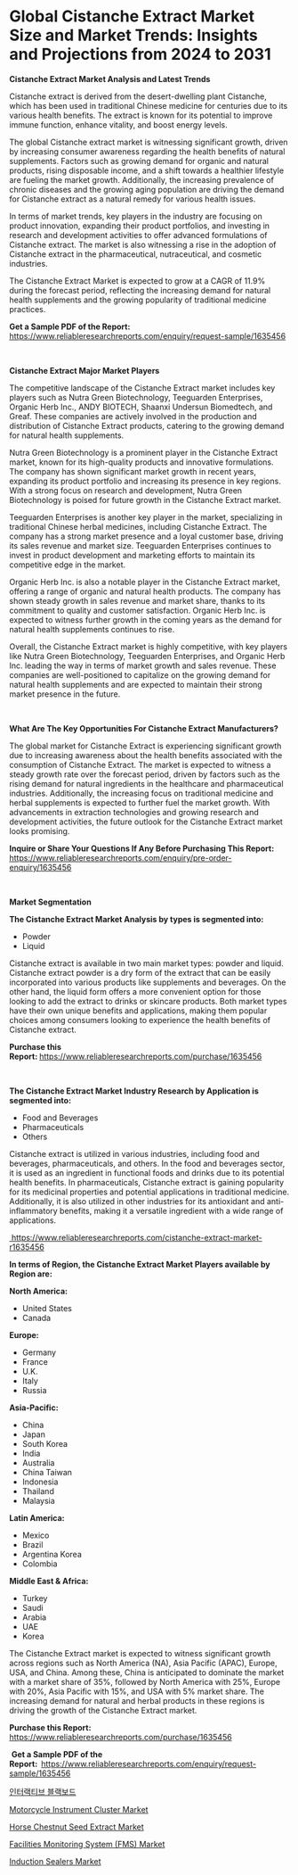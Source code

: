 <p><h1>Global Cistanche Extract Market Size and Market Trends: Insights and Projections from 2024 to 2031</h1></p><p><strong>Cistanche Extract Market Analysis and Latest Trends</strong></p>
<p><p>Cistanche extract is derived from the desert-dwelling plant Cistanche, which has been used in traditional Chinese medicine for centuries due to its various health benefits. The extract is known for its potential to improve immune function, enhance vitality, and boost energy levels.</p><p>The global Cistanche extract market is witnessing significant growth, driven by increasing consumer awareness regarding the health benefits of natural supplements. Factors such as growing demand for organic and natural products, rising disposable income, and a shift towards a healthier lifestyle are fueling the market growth. Additionally, the increasing prevalence of chronic diseases and the growing aging population are driving the demand for Cistanche extract as a natural remedy for various health issues.</p><p>In terms of market trends, key players in the industry are focusing on product innovation, expanding their product portfolios, and investing in research and development activities to offer advanced formulations of Cistanche extract. The market is also witnessing a rise in the adoption of Cistanche extract in the pharmaceutical, nutraceutical, and cosmetic industries.</p><p>The Cistanche Extract Market is expected to grow at a CAGR of 11.9% during the forecast period, reflecting the increasing demand for natural health supplements and the growing popularity of traditional medicine practices.</p></p>
<p><strong>Get a Sample PDF of the Report:&nbsp;</strong> <a href="https://www.reliableresearchreports.com/enquiry/request-sample/1635456">https://www.reliableresearchreports.com/enquiry/request-sample/1635456</a></p>
<p>&nbsp;</p>
<p><strong>Cistanche Extract Major Market Players</strong></p>
<p><p>The competitive landscape of the Cistanche Extract market includes key players such as Nutra Green Biotechnology, Teeguarden Enterprises, Organic Herb Inc., ANDY BIOTECH, Shaanxi Undersun Biomedtech, and Greaf. These companies are actively involved in the production and distribution of Cistanche Extract products, catering to the growing demand for natural health supplements.</p><p>Nutra Green Biotechnology is a prominent player in the Cistanche Extract market, known for its high-quality products and innovative formulations. The company has shown significant market growth in recent years, expanding its product portfolio and increasing its presence in key regions. With a strong focus on research and development, Nutra Green Biotechnology is poised for future growth in the Cistanche Extract market.</p><p>Teeguarden Enterprises is another key player in the market, specializing in traditional Chinese herbal medicines, including Cistanche Extract. The company has a strong market presence and a loyal customer base, driving its sales revenue and market size. Teeguarden Enterprises continues to invest in product development and marketing efforts to maintain its competitive edge in the market.</p><p>Organic Herb Inc. is also a notable player in the Cistanche Extract market, offering a range of organic and natural health products. The company has shown steady growth in sales revenue and market share, thanks to its commitment to quality and customer satisfaction. Organic Herb Inc. is expected to witness further growth in the coming years as the demand for natural health supplements continues to rise.</p><p>Overall, the Cistanche Extract market is highly competitive, with key players like Nutra Green Biotechnology, Teeguarden Enterprises, and Organic Herb Inc. leading the way in terms of market growth and sales revenue. These companies are well-positioned to capitalize on the growing demand for natural health supplements and are expected to maintain their strong market presence in the future.</p></p>
<p>&nbsp;</p>
<p><strong>What Are The Key Opportunities For Cistanche Extract Manufacturers?</strong></p>
<p><p>The global market for Cistanche Extract is experiencing significant growth due to increasing awareness about the health benefits associated with the consumption of Cistanche Extract. The market is expected to witness a steady growth rate over the forecast period, driven by factors such as the rising demand for natural ingredients in the healthcare and pharmaceutical industries. Additionally, the increasing focus on traditional medicine and herbal supplements is expected to further fuel the market growth. With advancements in extraction technologies and growing research and development activities, the future outlook for the Cistanche Extract market looks promising.</p></p>
<p><strong>Inquire or Share Your Questions If Any Before Purchasing This Report:</strong> <a href="https://www.reliableresearchreports.com/enquiry/pre-order-enquiry/1635456">https://www.reliableresearchreports.com/enquiry/pre-order-enquiry/1635456</a></p>
<p>&nbsp;</p>
<p><strong>Market Segmentation</strong></p>
<p><strong>The Cistanche Extract Market Analysis by types is segmented into:</strong></p>
<p><ul><li>Powder</li><li>Liquid</li></ul></p>
<p><p>Cistanche extract is available in two main market types: powder and liquid. Cistanche extract powder is a dry form of the extract that can be easily incorporated into various products like supplements and beverages. On the other hand, the liquid form offers a more convenient option for those looking to add the extract to drinks or skincare products. Both market types have their own unique benefits and applications, making them popular choices among consumers looking to experience the health benefits of Cistanche extract.</p></p>
<p><strong>Purchase this Report:&nbsp;</strong><a href="https://www.reliableresearchreports.com/purchase/1635456">https://www.reliableresearchreports.com/purchase/1635456</a></p>
<p>&nbsp;</p>
<p><strong>The Cistanche Extract Market Industry Research by Application is segmented into:</strong></p>
<p><ul><li>Food and Beverages</li><li>Pharmaceuticals</li><li>Others</li></ul></p>
<p><p>Cistanche extract is utilized in various industries, including food and beverages, pharmaceuticals, and others. In the food and beverages sector, it is used as an ingredient in functional foods and drinks due to its potential health benefits. In pharmaceuticals, Cistanche extract is gaining popularity for its medicinal properties and potential applications in traditional medicine. Additionally, it is also utilized in other industries for its antioxidant and anti-inflammatory benefits, making it a versatile ingredient with a wide range of applications.</p></p>
<p><a href="https://www.reliableresearchreports.com/cistanche-extract-market-r1635456">&nbsp;https://www.reliableresearchreports.com/cistanche-extract-market-r1635456</a></p>
<p><strong>In terms of Region, the Cistanche Extract Market Players available by Region are:</strong></p>
<p>
    <p> <strong> North America: </strong>
        <ul>
            <li>United States</li>
            <li>Canada</li>
        </ul>
        </p> 
    <p> <strong> Europe: </strong>
        <ul>
            <li>Germany</li>
            <li>France</li>
            <li>U.K.</li>
            <li>Italy</li>
            <li>Russia</li>
        </ul>
        </p> 
    <p> <strong> Asia-Pacific: </strong>
        <ul>
            <li>China</li>
            <li>Japan</li>
            <li>South Korea</li>
            <li>India</li>
            <li>Australia</li>
            <li>China Taiwan</li>
            <li>Indonesia</li>
            <li>Thailand</li>
            <li>Malaysia</li>
        </ul>
        </p> 
    <p> <strong> Latin America: </strong>
        <ul>
            <li>Mexico</li>
            <li>Brazil</li>
            <li>Argentina Korea</li>
            <li>Colombia</li>
        </ul>
        </p> 
    <p> <strong> Middle East & Africa: </strong>
        <ul>
            <li>Turkey</li>
            <li>Saudi</li>
            <li>Arabia</li>
            <li>UAE</li>
            <li>Korea</li>
        </ul>
    </p>
    </p>
<p><p>The Cistanche Extract market is expected to witness significant growth across regions such as North America (NA), Asia Pacific (APAC), Europe, USA, and China. Among these, China is anticipated to dominate the market with a market share of 35%, followed by North America with 25%, Europe with 20%, Asia Pacific with 15%, and USA with 5% market share. The increasing demand for natural and herbal products in these regions is driving the growth of the Cistanche Extract market.</p></p>
<p><strong>Purchase this Report: </strong><a href="https://www.reliableresearchreports.com/purchase/1635456">https://www.reliableresearchreports.com/purchase/1635456</a></p>
<p>&nbsp;<strong>Get a Sample PDF of the Report:&nbsp;&nbsp;</strong><a href="https://www.reliableresearchreports.com/enquiry/request-sample/1635456">https://www.reliableresearchreports.com/enquiry/request-sample/1635456</a></p>
<p><strong></strong></p>
<p><p><a href="https://medium.com/@flower89678/%EC%9D%B8%ED%84%B0%EB%9E%99%ED%8B%B0%EB%B8%8C-%EB%B8%94%EB%9E%99%EB%B3%B4%EB%93%9C-%EC%8B%9C%EC%9E%A5-%EC%A0%84%EB%A7%9D-%EC%82%B0%EC%97%85-%EA%B0%9C%EC%9A%94-%EB%B0%8F-%EC%98%88%EC%B8%A1-2024%EB%85%84%EB%B6%80%ED%84%B0-2031%EB%85%84-e4b01608eb3a">인터랙티브 블랙보드</a></p><p><a href="https://www.linkedin.com/pulse/motorcycle-instrument-cluster-market-research-report-reveals-zsoze">Motorcycle Instrument Cluster Market</a></p><p><a href="https://github.com/guneycigdem35/Market-Research-Report-List-3/blob/main/horse-chestnut-seed-extract-market.md">Horse Chestnut Seed Extract Market</a></p><p><a href="https://medium.com/@cletaturner879789/facilities-monitoring-system-fms-market-competitive-analysis-market-trends-and-forecast-to-2031-df454d3118ab">Facilities Monitoring System (FMS) Market</a></p><p><a href="https://www.linkedin.com/pulse/induction-sealers-market-size-growth-outlook-from-2024-2031-mgidf">Induction Sealers Market</a></p></p>
